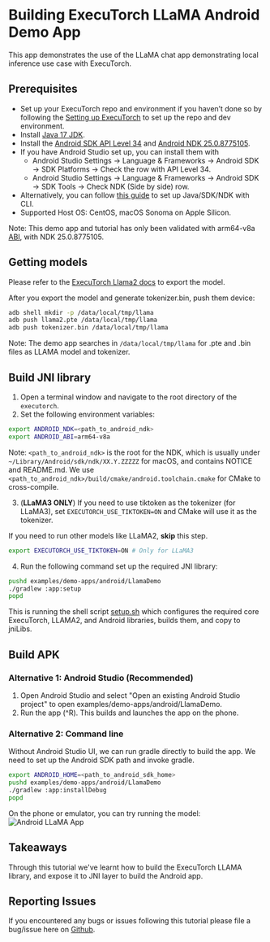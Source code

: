 # Building ExecuTorch LLaMA Android Demo App

This app demonstrates the use of the LLaMA chat app demonstrating local inference use case with ExecuTorch.

## Prerequisites
* Set up your ExecuTorch repo and environment if you haven’t done so by following the [Setting up ExecuTorch](https://pytorch.org/executorch/stable/getting-started-setup) to set up the repo and dev environment.
* Install [Java 17 JDK](https://www.oracle.com/java/technologies/javase/jdk17-archive-downloads.html).
* Install the [Android SDK API Level 34](https://developer.android.com/about/versions/14/setup-sdk) and
  [Android NDK 25.0.8775105](https://developer.android.com/studio/projects/install-ndk).
 * If you have Android Studio set up, you can install them with
   * Android Studio Settings -> Language & Frameworks -> Android SDK -> SDK Platforms -> Check the row with API Level 34.
   * Android Studio Settings -> Language & Frameworks -> Android SDK -> SDK Tools -> Check NDK (Side by side) row.
 * Alternatively, you can follow [this guide](https://github.com/pytorch/executorch/blob/856e085b9344c8b0bf220a97976140a5b76356aa/examples/demo-apps/android/LlamaDemo/SDK.md) to set up Java/SDK/NDK with CLI.
* Supported Host OS: CentOS, macOS Sonoma on Apple Silicon.

Note: This demo app and tutorial has only been validated with arm64-v8a [ABI](https://developer.android.com/ndk/guides/abis), with NDK 25.0.8775105.

## Getting models
Please refer to the [ExecuTorch Llama2 docs](https://github.com/pytorch/executorch/blob/main/examples/models/llama2/README.md) to export the model.

After you export the model and generate tokenizer.bin, push them device:
```bash
adb shell mkdir -p /data/local/tmp/llama
adb push llama2.pte /data/local/tmp/llama
adb push tokenizer.bin /data/local/tmp/llama
```

Note: The demo app searches in `/data/local/tmp/llama` for .pte and .bin files as LLAMA model and tokenizer.

## Build JNI library
1. Open a terminal window and navigate to the root directory of the `executorch`.
2. Set the following environment variables:
```bash
export ANDROID_NDK=<path_to_android_ndk>
export ANDROID_ABI=arm64-v8a
```
Note: `<path_to_android_ndk>` is the root for the NDK, which is usually under
`~/Library/Android/sdk/ndk/XX.Y.ZZZZZ` for macOS, and contains NOTICE and README.md.
We use `<path_to_android_ndk>/build/cmake/android.toolchain.cmake` for CMake to cross-compile.

3. (**LLaMA3 ONLY**) If you need to use tiktoken as the tokenizer (for LLaMA3),
set `EXECUTORCH_USE_TIKTOKEN=ON` and CMake will use it as the tokenizer.

If you need to run other models like LLaMA2, **skip** this step.

```bash
export EXECUTORCH_USE_TIKTOKEN=ON # Only for LLaMA3
```

4. Run the following command set up the required JNI library:
```bash
pushd examples/demo-apps/android/LlamaDemo
./gradlew :app:setup
popd
```
This is running the shell script [setup.sh](./setup.sh) which configures the required core ExecuTorch, LLAMA2, and Android libraries, builds them, and copy to jniLibs.

## Build APK
### Alternative 1: Android Studio (Recommended)
1. Open Android Studio and select "Open an existing Android Studio project" to open examples/demo-apps/android/LlamaDemo.
2. Run the app (^R). This builds and launches the app on the phone.

### Alternative 2: Command line
Without Android Studio UI, we can run gradle directly to build the app. We need to set up the Android SDK path and invoke gradle.
```bash
export ANDROID_HOME=<path_to_android_sdk_home>
pushd examples/demo-apps/android/LlamaDemo
./gradlew :app:installDebug
popd
```

On the phone or emulator, you can try running the model:
<img src="../_static/img/android_llama_app.png" alt="Android LLaMA App" /><br>

## Takeaways
Through this tutorial we've learnt how to build the ExecuTorch LLAMA library, and expose it to JNI layer to build the Android app.

## Reporting Issues
If you encountered any bugs or issues following this tutorial please file a bug/issue here on [Github](https://github.com/pytorch/executorch/issues/new).
